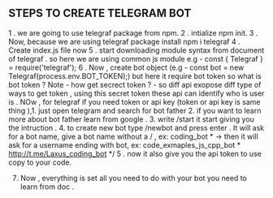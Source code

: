 STEPS TO CREATE TELEGRAM BOT 
--------------------------------------------------

1 . we are going to use telegraf package from npm.
2 . intialize npm init.
3 . Now, because we are using telegraf package install npm i telegraf
4 . Create index.js file now 
5 . start downloading module syntax from document of telegraf . so here we are using common js module 
    e.g - const { Telegraf } = require('telegraf');
6 . Now , create bot object (e.g - const bot = new Telegraf(process.env.BOT_TOKEN);) but here it require bot token so what is bot token ?
Note - how get secrect token ?  - so diff api exopose diff type of ways to get token , using this secret token these api can identify who is user is .
NOw , for telegraf if you need token or api key (token or api key is same thing ),1. just open telegram and search for bot father 
                                                                                  2. if you want to learn more about bot father learn from google . 
                                                                                  3. write  /start it start giving you the intruction .
                                                                                  4. to create new bot type /newbot and press enter . 
                                                                                  It will ask for a bot name, give a bot name without a / , ex: coding_bot
                                                                                 * -> then it will ask for a username ending with bot, ex: code_exmaples_js_cpp_bot
                                                                                    * http://t.me/Laxus_coding_bot
                                                                                    */
                                                                                  5 . now it also give you the api token to use copy to your code.

7. Now , everything is set all you need to do with your bot you need to learn from doc . 

